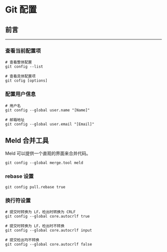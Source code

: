 # Git 配置

## 前言

---

### 查看当前配置项

```shell
# 查看整体配置
git config --list

# 查看具体配置项
git cofig [options]
```



### 配置用户信息

```shell
# 用户名
git config --global user.name "[Name]"

# 邮箱地址
git config --global user.email "[Email]"
```

## Meld 合并工具

Meld 可以提供一个直观的界面来合并代码。

```shell
git config --global merge.tool meld
```

### rebase 设置

```shell
git config pull.rebase true
```


### 换行符设置

```shell
# 提交时转换为 LF，检出时转换为 CRLF
git config --global core.autocrlf true

# 提交时转换为 LF，检出时不转换
git config --global core.autocrlf input

# 提交检出均不转换
git config --global core.autocrlf false
```
